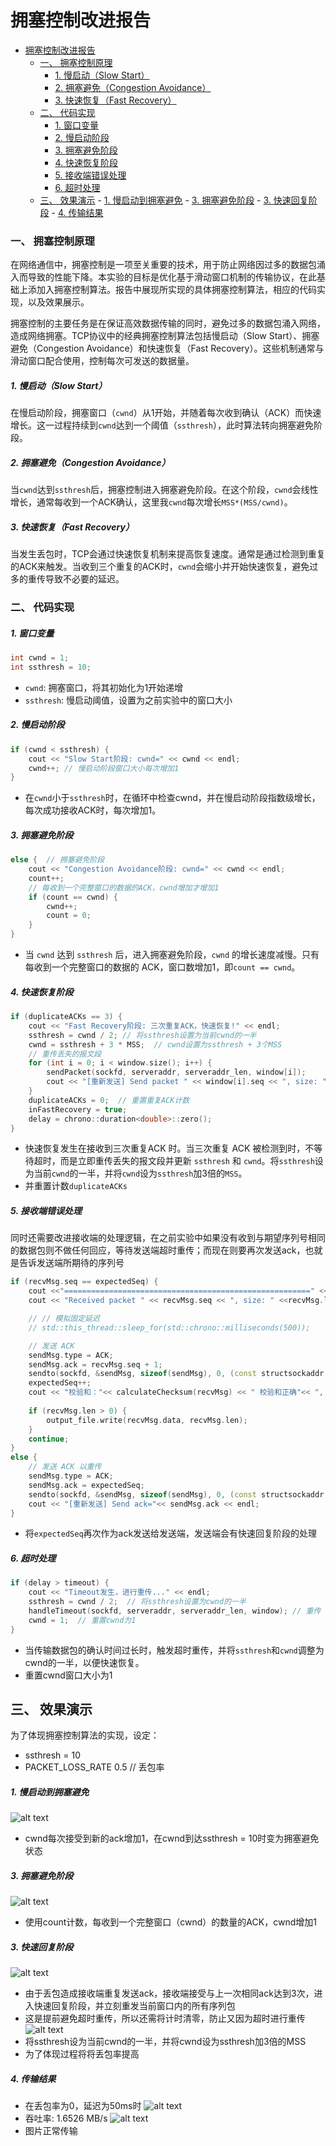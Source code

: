 # 拥塞控制改进报告

- [拥塞控制改进报告](#拥塞控制改进报告)
    - [一、 拥塞控制原理](#一-拥塞控制原理)
        - [1. 慢启动（Slow Start）](#1-慢启动slow-start)
        - [2. 拥塞避免（Congestion Avoidance）](#2-拥塞避免congestion-avoidance)
        - [3. 快速恢复（Fast Recovery）](#3-快速恢复fast-recovery)
    - [二、 代码实现](#二-代码实现)
        - [1. 窗口变量](#1-窗口变量)
        - [2. 慢启动阶段](#2-慢启动阶段)
        - [3. 拥塞避免阶段](#3-拥塞避免阶段)
        - [4. 快速恢复阶段](#4-快速恢复阶段)
        - [5. 接收端错误处理](#5-接收端错误处理)
        - [6. 超时处理](#6-超时处理)
  - [三、 效果演示](#三-效果演示)
        - [1. 慢启动到拥塞避免](#1-慢启动到拥塞避免)
        - [3. 拥塞避免阶段](#3-拥塞避免阶段-1)
        - [3. 快速回复阶段](#3-快速回复阶段)
        - [4. 传输结果](#4-传输结果)
### 一、 拥塞控制原理
在网络通信中，拥塞控制是一项至关重要的技术，用于防止网络因过多的数据包涌入而导致的性能下降。本实验的目标是优化基于滑动窗口机制的传输协议，在此基础上添加入拥塞控制算法。报告中展现所实现的具体拥塞控制算法，相应的代码实现，以及效果展示。

拥塞控制的主要任务是在保证高效数据传输的同时，避免过多的数据包涌入网络，造成网络拥塞。TCP协议中的经典拥塞控制算法包括慢启动（Slow Start）、拥塞避免（Congestion Avoidance）和快速恢复（Fast Recovery）。这些机制通常与滑动窗口配合使用，控制每次可发送的数据量。

##### 1. 慢启动（Slow Start）
在慢启动阶段，拥塞窗口（`cwnd`）从1开始，并随着每次收到确认（ACK）而快速增长。这一过程持续到`cwnd`达到一个阈值（`ssthresh`），此时算法转向拥塞避免阶段。

##### 2. 拥塞避免（Congestion Avoidance）
当`cwnd`达到`ssthresh`后，拥塞控制进入拥塞避免阶段。在这个阶段，`cwnd`会线性增长，通常每收到一个ACK确认，这里我`cwnd`每次增长```MSS*(MSS/cwnd)```。

##### 3. 快速恢复（Fast Recovery）
当发生丢包时，TCP会通过快速恢复机制来提高恢复速度。通常是通过检测到重复的ACK来触发。当收到三个重复的ACK时，`cwnd`会缩小并开始快速恢复，避免过多的重传导致不必要的延迟。

### 二、 代码实现

##### 1. 窗口变量
```cpp
int cwnd = 1;
int ssthresh = 10;
```
- ```cwnd```: 拥塞窗口，将其初始化为1开始递增
- ```ssthresh```: 慢启动阈值，设置为之前实验中的窗口大小

##### 2. 慢启动阶段

```cpp
if (cwnd < ssthresh) {
    cout << "Slow Start阶段: cwnd=" << cwnd << endl;
    cwnd++; // 慢启动阶段窗口大小每次增加1
}
```
- 在`cwnd`小于`ssthresh`时，在循环中检查cwnd，并在慢启动阶段指数级增长，每次成功接收ACK时，每次增加1。
##### 3. 拥塞避免阶段

```cpp
else {  // 拥塞避免阶段
    cout << "Congestion Avoidance阶段: cwnd=" << cwnd << endl;
    count++;
    // 每收到一个完整窗口的数据的ACK，cwnd增加才增加1
    if (count == cwnd) {
        cwnd++;
        count = 0;
    }
}
```
- 当 ```cwnd``` 达到 ```ssthresh``` 后，进入拥塞避免阶段，```cwnd``` 的增长速度减慢。只有每收到一个完整窗口的数据的 ACK，窗口数增加1，即```count == cwnd```。

##### 4. 快速恢复阶段

```cpp
if (duplicateACKs == 3) {
    cout << "Fast Recovery阶段: 三次重复ACK，快速恢复!" << endl;
    ssthresh = cwnd / 2; // 将ssthresh设置为当前cwnd的一半
    cwnd = ssthresh + 3 * MSS;  // cwnd设置为ssthresh + 3个MSS
    // 重传丢失的报文段
    for (int i = 0; i < window.size(); i++) {
        sendPacket(sockfd, serveraddr, serveraddr_len, window[i]);
        cout << "[重新发送] Send packet " << window[i].seq << ", size: " << window[i].len << " bytes, 校验和：" << window[i].checksum << endl;
    }
    duplicateACKs = 0;  // 重置重复ACK计数
    inFastRecovery = true;
    delay = chrono::duration<double>::zero();
}
```
- 快速恢复发生在接收到三次重复ACK 时。当三次重复 ACK 被检测到时，不等待超时，而是立即重传丢失的报文段并更新 ```ssthresh``` 和 ```cwnd```。将```ssthresh```设为当前```cwnd```的一半，并将```cwnd```设为```ssthresh```加3倍的```MSS```。
- 并重置计数```duplicateACKs```

##### 5. 接收端错误处理
同时还需要改进接收端的处理逻辑，在之前实验中如果没有收到与期望序列号相同的数据包则不做任何回应，等待发送端超时重传；而现在则要再次发送ack，也就是告诉发送端所期待的序列号
```cpp
if (recvMsg.seq == expectedSeq) {
    cout <<"=======================================================" <<endl;
    cout << "Received packet " << recvMsg.seq << ", size: " <<recvMsg.len << " bytes" << endl;

    // // 模拟固定延迟
    // std::this_thread::sleep_for(std::chrono::milliseconds(500));

    // 发送 ACK
    sendMsg.type = ACK;
    sendMsg.ack = recvMsg.seq + 1;
    sendto(sockfd, &sendMsg, sizeof(sendMsg), 0, (const structsockaddr *)&cliaddr, cliaddr_len);
    expectedSeq++;
    cout << "校验和："<< calculateChecksum(recvMsg) << " 校验和正确"<< ", Send ack="<< sendMsg.ack << endl;
    
    if (recvMsg.len > 0) {
        output_file.write(recvMsg.data, recvMsg.len);
    }
    continue;
}
else {
    // 发送 ACK 以重传
    sendMsg.type = ACK;
    sendMsg.ack = expectedSeq;
    sendto(sockfd, &sendMsg, sizeof(sendMsg), 0, (const structsockaddr *)&cliaddr, cliaddr_len);
    cout << "[重新发送] Send ack="<< sendMsg.ack << endl;
}
```
- 将```expectedSeq```再次作为ack发送给发送端，发送端会有快速回复阶段的处理

##### 6. 超时处理

```cpp
if (delay > timeout) {
    cout << "Timeout发生，进行重传..." << endl;
    ssthresh = cwnd / 2;  // 将ssthresh设置为cwnd的一半
    handleTimeout(sockfd, serveraddr, serveraddr_len, window); // 重传
    cwnd = 1;  // 重置cwnd为1
}
```
- 当传输数据包的确认时间过长时，触发超时重传，并将`ssthresh`和`cwnd`调整为cwnd的一半，以便快速恢复。
- 重置cwnd窗口大小为1

## 三、 效果演示
为了体现拥塞控制算法的实现，设定：
- ssthresh = 10
- PACKET_LOSS_RATE 0.5 // 丢包率

##### 1. 慢启动到拥塞避免
![alt text](image-5.png)
- cwnd每次接受到新的ack增加1，在cwnd到达ssthresh = 10时变为拥塞避免状态

##### 3. 拥塞避免阶段
![alt text](image-6.png)
- 使用count计数，每收到一个完整窗口（cwnd）的数量的ACK，cwnd增加1

##### 3. 快速回复阶段
![alt text](image-1.png)
- 由于丢包造成接收端重复发送ack，接收端接受与上一次相同ack达到3次，进入快速回复阶段，并立刻重发当前窗口内的所有序列包
- 这是提前避免超时重传，所以还需将计时清零，防止又因为超时进行重传
![alt text](image-2.png)
- 将ssthresh设为当前cwnd的一半，并将cwnd设为ssthresh加3倍的MSS
- 为了体现过程将将丢包率提高

##### 4. 传输结果

- 在丢包率为0，延迟为50ms时
![alt text](image-3.png)
- 吞吐率: 1.6526 MB/s
![alt text](image-4.png)
- 图片正常传输